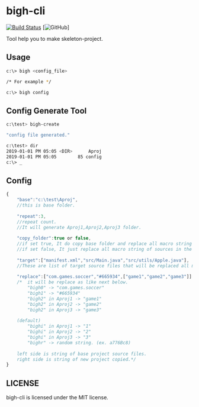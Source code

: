 # bigh-cli

[![Build Status](https://travis-ci.org/nar789/bigh.svg?branch=master)](https://travis-ci.org/nar789/bigh) [![GitHub](https://img.shields.io/github/license/nar789/bigh.svg?style=popout)]

Tool help you to make skeleton-project.

## Usage
```bash
c:\> bigh <config_file>

/* For example */

c:\> bigh config
```
## Config Generate Tool
```bash
c:\test> bigh-create

"config file generated."

c:\test> dir
2019-01-01 PM 05:05 <DIR>      Aproj
2019-01-01 PM 05:05        85 config
c:\> _
```
## Config
```javascript
{
	"base":"c:\test\Aproj",
	//this is base folder.
	
	"repeat":3,
	//repeat count. 
	//It will generate Aproj1,Aproj2,Aproj3 folder.
	
	"copy_folder":true or false,
	//if set true, It do copy base folder and replace all macro string of sources in the folder. 
	//if set false, It just replace all macro string of sources in the folder already copied.
	
	"target":["manifest.xml","src/Main.java","src/utils/Apple.java"],
	//These are list of target source files that will be replaced all macro string.
	
	"replace":["com.games.soccer","#665934",["game1","game2","game3"]]
	/*	it will be replace as like next below.
		"bigh0" -> "com.games.soccer"
		"bigh1" -> "#665934"
		"bigh2" in Aproj1 -> "game1"
		"bigh2" in Aproj2 -> "game2"
		"bigh2" in Aproj3 -> "game3"
	
	(default)
		"bighi" in Aproj1 -> "1"
		"bighi" in Aproj2 -> "2"
		"bighi" in Aproj3 -> "3"
		"bighr" -> random string. (ex. a776Bc8)
	
	left side is string of base project source files.
	right side is string of new project copied.*/
}
```
## LICENSE
bigh-cli is licensed under the MIT license.